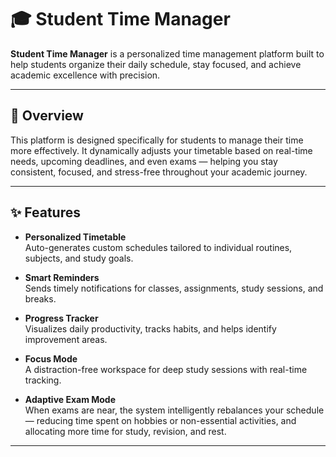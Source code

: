 # 🎓 Student Time Manager

**Student Time Manager** is a personalized time management platform built to help students organize their daily schedule, stay focused, and achieve academic excellence with precision.

---

## 🚀 Overview

This platform is designed specifically for students to manage their time more effectively. It dynamically adjusts your timetable based on real-time needs, upcoming deadlines, and even exams — helping you stay consistent, focused, and stress-free throughout your academic journey.

---

## ✨ Features

-  **Personalized Timetable**  
  Auto-generates custom schedules tailored to individual routines, subjects, and study goals.

-  **Smart Reminders**  
  Sends timely notifications for classes, assignments, study sessions, and breaks.

-  **Progress Tracker**  
  Visualizes daily productivity, tracks habits, and helps identify improvement areas.

-  **Focus Mode**  
  A distraction-free workspace for deep study sessions with real-time tracking.

-  **Adaptive Exam Mode**  
  When exams are near, the system intelligently rebalances your schedule — reducing time spent on hobbies or non-essential activities, and allocating more time for study, revision, and rest.

---

